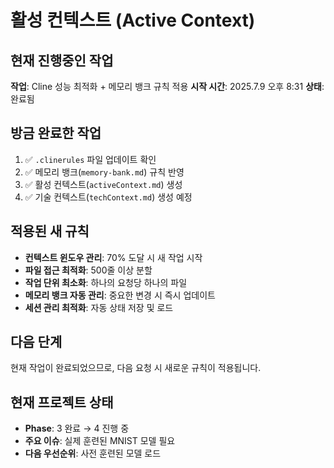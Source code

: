 # 활성 컨텍스트 (Active Context)

## 현재 진행중인 작업
**작업**: Cline 성능 최적화 + 메모리 뱅크 규칙 적용
**시작 시간**: 2025.7.9 오후 8:31
**상태**: 완료됨

## 방금 완료한 작업
1. ✅ `.clinerules` 파일 업데이트 확인
2. ✅ 메모리 뱅크(`memory-bank.md`) 규칙 반영
3. ✅ 활성 컨텍스트(`activeContext.md`) 생성
4. ✅ 기술 컨텍스트(`techContext.md`) 생성 예정

## 적용된 새 규칙
- **컨텍스트 윈도우 관리**: 70% 도달 시 새 작업 시작
- **파일 접근 최적화**: 500줄 이상 분할
- **작업 단위 최소화**: 하나의 요청당 하나의 파일
- **메모리 뱅크 자동 관리**: 중요한 변경 시 즉시 업데이트
- **세션 관리 최적화**: 자동 상태 저장 및 로드

## 다음 단계
현재 작업이 완료되었으므로, 다음 요청 시 새로운 규칙이 적용됩니다.

## 현재 프로젝트 상태
- **Phase**: 3 완료 → 4 진행 중
- **주요 이슈**: 실제 훈련된 MNIST 모델 필요
- **다음 우선순위**: 사전 훈련된 모델 로드
